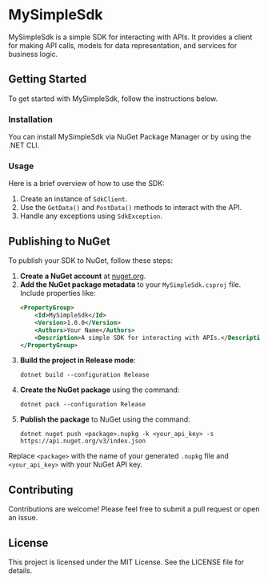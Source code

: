 # MySimpleSdk

MySimpleSdk is a simple SDK for interacting with APIs. It provides a client for making API calls, models for data representation, and services for business logic.

## Getting Started

To get started with MySimpleSdk, follow the instructions below.

### Installation

You can install MySimpleSdk via NuGet Package Manager or by using the .NET CLI.

### Usage

Here is a brief overview of how to use the SDK:

1. Create an instance of `SdkClient`.
2. Use the `GetData()` and `PostData()` methods to interact with the API.
3. Handle any exceptions using `SdkException`.

## Publishing to NuGet

To publish your SDK to NuGet, follow these steps:

1. **Create a NuGet account** at [nuget.org](https://www.nuget.org/).
2. **Add the NuGet package metadata** to your `MySimpleSdk.csproj` file. Include properties like:
   ```xml
   <PropertyGroup>
       <Id>MySimpleSdk</Id>
       <Version>1.0.0</Version>
       <Authors>Your Name</Authors>
       <Description>A simple SDK for interacting with APIs.</Description>
   </PropertyGroup>
   ```
3. **Build the project in Release mode**:
   ```
   dotnet build --configuration Release
   ```
4. **Create the NuGet package** using the command:
   ```
   dotnet pack --configuration Release
   ```
5. **Publish the package** to NuGet using the command:
   ```
   dotnet nuget push <package>.nupkg -k <your_api_key> -s https://api.nuget.org/v3/index.json
   ```

Replace `<package>` with the name of your generated `.nupkg` file and `<your_api_key>` with your NuGet API key.

## Contributing

Contributions are welcome! Please feel free to submit a pull request or open an issue.

## License

This project is licensed under the MIT License. See the LICENSE file for details.